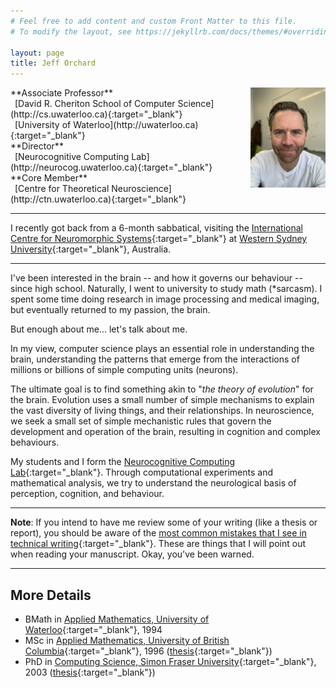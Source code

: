 ```yaml
---
# Feel free to add content and custom Front Matter to this file.
# To modify the layout, see https://jekyllrb.com/docs/themes/#overriding-theme-defaults

layout: page
title: Jeff Orchard
---
```



<img src="images/April2023_v1.jpg" height="160px" align="right" style="margin: 0px 0px 0px 10px">
**Associate Professor**<br>
&ensp;[David R. Cheriton School of Computer Science](http://cs.uwaterloo.ca){:target="_blank"}<br>
&ensp;[University of Waterloo](http://uwaterloo.ca){:target="_blank"}<br>
**Director**<br>
&ensp;[Neurocognitive Computing Lab](http://neurocog.uwaterloo.ca){:target="_blank"}<br>
**Core Member**<br>
&ensp;[Centre for Theoretical Neuroscience](http://ctn.uwaterloo.ca){:target="_blank"}

---

I recently got back from a 6-month sabbatical, visiting the [International Centre for Neuromorphic Systems](https://www.westernsydney.edu.au/icns){:target="_blank"} at [Western Sydney University](https://www.westernsydney.edu.au/){:target="_blank"}, Australia.

---

I've been interested in the brain -- and how it governs our behaviour -- since high school. Naturally, I went to university to study math (*sarcasm). I spent some time doing research in image processing and medical imaging, but eventually returned to my passion, the brain.

But enough about me... let's talk about me.

In my view, computer science plays an essential role in understanding the brain, understanding the patterns that emerge from the interactions of millions or billions of simple computing units (neurons).

The ultimate goal is to find something akin to "_the theory of evolution_" for the brain. Evolution uses a small number of simple mechanisms to explain the vast diversity of living things, and their relationships. In neuroscience, we seek a small set of simple mechanistic rules that govern the development and operation of the brain, resulting in cognition and complex behaviours.

My students and I form the [Neurocognitive Computing Lab](http://neurocog.uwaterloo.ca){:target="_blank"}. Through computational experiments and mathematical analysis, we try to understand the neurological basis of perception, cognition, and behaviour.

___

**Note**: If you intend to have me review some of your writing (like a thesis or report), you should be aware of the [most common mistakes that I see in technical writing](https://www.overleaf.com/read/zkwcphwjnbhb){:target="_blank"}. These are things that I will point out when reading your manuscript. Okay, you've been warned.

---

## More Details <a name="details">
- BMath in [Applied Mathematics, University of Waterloo](https://uwaterloo.ca/applied-mathematics/){:target="_blank"}, 1994
- MSc in [Applied Mathematics, University of British Columbia](https://www.iam.ubc.ca/){:target="_blank"}, 1996 ([thesis](https://dx.doi.org/10.14288/1.0079674){:target="_blank"})
- PhD in [Computing Science, Simon Fraser University](http://www.sfu.ca/computing.html){:target="_blank"}, 2003 ([thesis](http://summit.sfu.ca/item/7528){:target="_blank"})

<!-- {% include news.html %} -->
